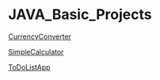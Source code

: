 # JAVA_Basic_Projects
[CurrencyConverter](https://github.com/Tech-Tiyasa/JAVA_Basic_Projects/commit/5b01cbb47bbdd7193bd5aa843ce1fe2e39d2d9a0)

[SimpleCalculator](https://github.com/Tech-Tiyasa/JAVA_Basic_Projects/commit/aab28979954c28854eda5b0d1c066154e49eac3d)

[ToDoListApp](https://github.com/Tech-Tiyasa/JAVA_Basic_Projects/commit/8ab80abad92db5f445e4abb151688d7d3c8c58a8)
